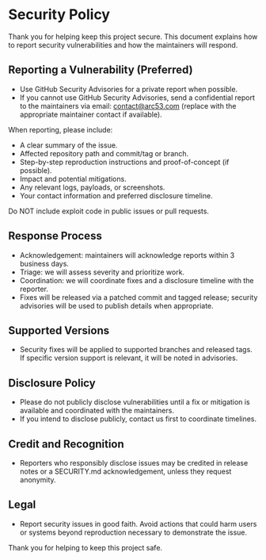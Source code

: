 # Security Policy

Thank you for helping keep this project secure. This document explains how to report security vulnerabilities and how the maintainers will respond.

## Reporting a Vulnerability (Preferred)
- Use GitHub Security Advisories for a private report when possible.
- If you cannot use GitHub Security Advisories, send a confidential report to the maintainers via email: contact@arc53.com (replace with the appropriate maintainer contact if available).

When reporting, please include:
- A clear summary of the issue.
- Affected repository path and commit/tag or branch.
- Step-by-step reproduction instructions and proof-of-concept (if possible).
- Impact and potential mitigations.
- Any relevant logs, payloads, or screenshots.
- Your contact information and preferred disclosure timeline.

Do NOT include exploit code in public issues or pull requests.

## Response Process
- Acknowledgement: maintainers will acknowledge reports within 3 business days.
- Triage: we will assess severity and prioritize work.
- Coordination: we will coordinate fixes and a disclosure timeline with the reporter.
- Fixes will be released via a patched commit and tagged release; security advisories will be used to publish details when appropriate.

## Supported Versions
- Security fixes will be applied to supported branches and released tags. If specific version support is relevant, it will be noted in advisories.

## Disclosure Policy
- Please do not publicly disclose vulnerabilities until a fix or mitigation is available and coordinated with the maintainers.
- If you intend to disclose publicly, contact us first to coordinate timelines.

## Credit and Recognition
- Reporters who responsibly disclose issues may be credited in release notes or a SECURITY.md acknowledgement, unless they request anonymity.

## Legal
- Report security issues in good faith. Avoid actions that could harm users or systems beyond reproduction necessary to demonstrate the issue.

Thank you for helping to keep this project safe.